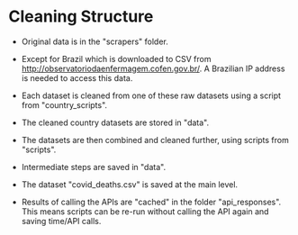 # Cleaning Structure

- Original data is in the "scrapers" folder.
- Except for Brazil which is downloaded to CSV from http://observatoriodaenfermagem.cofen.gov.br/. A Brazilian IP address is needed to access this data.
- Each dataset is cleaned from one of these raw datasets using a script from "country_scripts". 
- The cleaned country datasets are stored in "data".
- The datasets are then combined and cleaned further, using scripts from "scripts".
- Intermediate steps are saved in "data".
- The dataset "covid_deaths.csv" is saved at the main level.

- Results of calling the APIs are "cached" in the folder "api_responses". This means scripts can be re-run without calling the API again and saving time/API calls. 